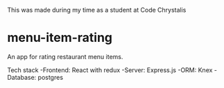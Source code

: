 This was made during my time as a student at Code Chrystalis

# menu-item-rating
An app for rating restaurant menu items.

Tech stack
-Frontend: React with redux
-Server: Express.js
-ORM: Knex
-Database: postgres